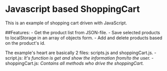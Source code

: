 # Javascript based ShoppingCart

This is an example of shopping cart driven with JavaScript.

##Features:
	- Get the product list from JSON-file.
	- Save selected products to localStorage in an array of objects form.
	- Add and delete products based on the product's id.

The example's heart are basically 2 files: scripts.js and shoppingCart.js.
	- script.js: *It's function is get and show the information from/to the user.*
	- shoppingCart.js: *Contains all methods who drive the shoppingCart.*
